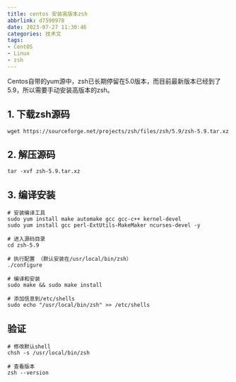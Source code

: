 ```yaml
---
title: centos 安装高版本zsh
abbrlink: d7590978
date: 2023-07-27 11:30:46
categories: 技术文
tags: 
- CentOS
- Linux
- zsh
---
```

Centos自带的yum源中，zsh已长期停留在5.0版本，而目前最新版本已经到了5.9，所以需要手动安装高版本的zsh。

## 1. 下载zsh源码
```
wget https://sourceforge.net/projects/zsh/files/zsh/5.9/zsh-5.9.tar.xz
```

## 2. 解压源码
```
tar -xvf zsh-5.9.tar.xz
```

## 3. 编译安装
```
# 安装编译工具
sudo yum install make automake gcc gcc-c++ kernel-devel
sudo yum install gcc perl-ExtUtils-MakeMaker ncurses-devel -y

# 进入源码目录
cd zsh-5.9

# 执行配置 （默认安装在/usr/local/bin/zsh）
./configure

# 编译和安装
sudo make && sudo make install

# 添加信息到/etc/shells
sudo echo "/usr/local/bin/zsh" >> /etc/shells
```

## 验证
```
# 修改默认shell
chsh -s /usr/local/bin/zsh

# 查看版本
zsh --version
```